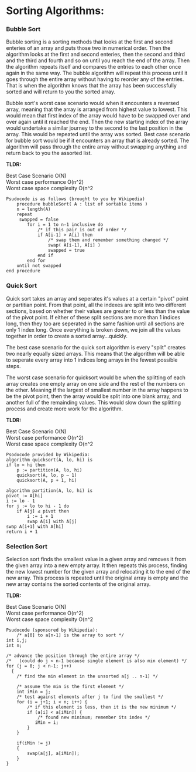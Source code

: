 # Sorting Algorithms:

### Bubble Sort

Bubble sorting is a sorting methods that looks at the first and second enteries of an array and puts those two in numerical order.  Then the algorithm looks at the first and second enteries, then the second and third and the third and fourth and so on until you reach the end of the array.  Then the algorithm repeats itself and compares the entries to each other once again in the same way.  The bubble algorithm will repeat this process until it goes through the entire array without having to reorder any of the entries.  That is when the algorithm knows that the array has been successfully sorted and will return to you the sorted array.

Bubble sort's worst case scenario would when it encounters a reversed array, meaning that the array is arranged from highest value to lowest.  This would mean that first index of the array would have to be swapped over and over again until it reached the end.  Then the new starting index of the array would undertake a similar journey to the second to the last position in the array.  This would be repeated until the array was sorted.  Best case scenario for bubble sort would be if it encounters an array that is already sorted.  The algorithm will pass through the entire array without swapping anything and return back to you the assorted list.

**TLDR:**

Best Case Scenario            O(N)            
Worst case performance        O(n^2)          
Worst case space complexity   O(n^2           

	Psudocode is as follows (brought to you by Wikipedia)
		procedure bubbleSort( A : list of sortable items )
    	n = length(A)
    	repeat 
       	 swapped = false
        	for i = 1 to n-1 inclusive do
            	/* if this pair is out of order */
            	if A[i-1] > A[i] then
                	/* swap them and remember something changed */
                	swap( A[i-1], A[i] )
                	swapped = true
            	end if
        	end for
    	until not swapped
	end procedure

### Quick Sort 

Quick sort takes an array and seperates it's values at a certain "pivot" point or partitian point.  From that point, all the indexes are split into two different sections, based on whether their values are greater to or less than the value of the pivot point.  If either of these split sections are more than 1 indices long, then they too are seperated in the same fashion until all sections are only 1 index long.  Once everything is broken down, we join all the values together in order to create a sorted array...quickly.

The best case scenario for the quick sort algorithm is every "split" creates two nearly equally sized arrays.  This means that the algorithm will be able to seperate every array into 1 indices long arrays in the fewest possible steps.  

The worst case scenario for quicksort would be when the splitting of each array creates one empty array on one side and the rest of the numbers on the other.  Meaning if the largest of smallest number in the array happens to be the pivot point, then the array would be split into one blank array, and another full of the remainding values.  This would slow down the splitting process and create more work for the algorithm.

**TLDR:**

Best Case Scenario            O(N)            
Worst case performance        O(n^2)          
Worst case space complexity   O(n^2  

	Psodocode provided by Wikipedia:
	algorithm quicksort(A, lo, hi) is
    if lo < hi then
        p := partition(A, lo, hi)
        quicksort(A, lo, p – 1)
        quicksort(A, p + 1, hi)

	algorithm partition(A, lo, hi) is
    pivot := A[hi]
    i := lo - 1    
    for j := lo to hi - 1 do
        if A[j] ≤ pivot then
            i := i + 1
            swap A[i] with A[j]
    swap A[i+1] with A[hi]
    return i + 1

### Selection Sort



Selection sort finds the smallest value in a given array and removes it from the given array into a new empty array.  It then repeats this process, finding the new lowest number for the given array and relocating it to the end of the new array.  This process is repeated until the original array is empty and the new array contains the sorted contents of the original array.

**TLDR:**

Best Case Scenario            O(N)            
Worst case performance        O(n^2)          
Worst case space complexity   O(n^2 



	Psudocode (sponsored by Wikipedia):
		/* a[0] to a[n-1] is the array to sort */
	int i,j;
	int n;

	/* advance the position through the entire array */
	/*   (could do j < n-1 because single element is also min element) */
	for (j = 0; j < n-1; j++) 
	  {
	    /* find the min element in the unsorted a[j .. n-1] */
	
	    /* assume the min is the first element */
	    int iMin = j;
	    /* test against elements after j to find the smallest */
	    for (i = j+1; i < n; i++) {
	        /* if this element is less, then it is the new minimum */
	        if (a[i] < a[iMin]) {
	            /* found new minimum; remember its index */
 	           iMin = i;
	        }
	    }
	
	    if(iMin != j) 
	    {
	        swap(a[j], a[iMin]);
	    }
	}